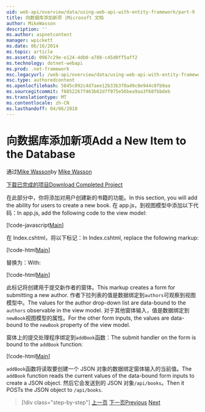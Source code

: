 ```yaml
---
uid: web-api/overview/data/using-web-api-with-entity-framework/part-9
title: 向数据库添加新项 |Microsoft 文档
author: MikeWasson
description: ''
ms.author: aspnetcontent
manager: wpickett
ms.date: 06/16/2014
ms.topic: article
ms.assetid: 0967c29e-e124-4db0-a788-c45d0ff5aff2
ms.technology: dotnet-webapi
ms.prod: .net-framework
msc.legacyurl: /web-api/overview/data/using-web-api-with-entity-framework/part-9
msc.type: authoredcontent
ms.openlocfilehash: 5845c092c4d7aee12b33b3f0a49c0e944c0fb9aa
ms.sourcegitcommit: f8852267f463b62d7f975e56bea9aa3f68fbbdeb
ms.translationtype: MT
ms.contentlocale: zh-CN
ms.lasthandoff: 04/06/2018
---
```

<a name="add-a-new-item-to-the-database"></a><span data-ttu-id="63e58-102">向数据库添加新项</span><span class="sxs-lookup"><span data-stu-id="63e58-102">Add a New Item to the Database</span></span>
====================
<span data-ttu-id="63e58-103">通过[Mike Wasson](https://github.com/MikeWasson)</span><span class="sxs-lookup"><span data-stu-id="63e58-103">by [Mike Wasson](https://github.com/MikeWasson)</span></span>

[<span data-ttu-id="63e58-104">下载已完成的项目</span><span class="sxs-lookup"><span data-stu-id="63e58-104">Download Completed Project</span></span>](https://github.com/MikeWasson/BookService)

<span data-ttu-id="63e58-105">在此部分中，你将添加对用户创建新的书籍的功能。</span><span class="sxs-lookup"><span data-stu-id="63e58-105">In this section, you will add the ability for users to create a new book.</span></span> <span data-ttu-id="63e58-106">在 app.js，到视图模型中添加以下代码：</span><span class="sxs-lookup"><span data-stu-id="63e58-106">In app.js, add the following code to the view model:</span></span>

[!code-javascript[Main](part-9/samples/sample1.js)]

<span data-ttu-id="63e58-107">在 Index.cshtml，将以下标记：</span><span class="sxs-lookup"><span data-stu-id="63e58-107">In Index.cshtml, replace the following markup:</span></span>

[!code-html[Main](part-9/samples/sample2.html)]

<span data-ttu-id="63e58-108">替换为：</span><span class="sxs-lookup"><span data-stu-id="63e58-108">With:</span></span>

[!code-html[Main](part-9/samples/sample3.html)]

<span data-ttu-id="63e58-109">此标记将创建用于提交新作者的窗体。</span><span class="sxs-lookup"><span data-stu-id="63e58-109">This markup creates a form for submitting a new author.</span></span> <span data-ttu-id="63e58-110">作者下拉列表的值是数据绑定到`authors`可观察到视图模型中。</span><span class="sxs-lookup"><span data-stu-id="63e58-110">The values for the author drop-down list are data-bound to the `authors` observable in the view model.</span></span> <span data-ttu-id="63e58-111">对于其他窗体输入，值是数据绑定到`newBook`视图模型的属性。</span><span class="sxs-lookup"><span data-stu-id="63e58-111">For the other form inputs, the values are data-bound to the `newBook` property of the view model.</span></span>

<span data-ttu-id="63e58-112">窗体上的提交处理程序绑定到`addBook`函数：</span><span class="sxs-lookup"><span data-stu-id="63e58-112">The submit handler on the form is bound to the `addBook` function:</span></span>

[!code-html[Main](part-9/samples/sample4.html)]

<span data-ttu-id="63e58-113">`addBook`函数将读取要创建一个 JSON 对象的数据绑定窗体输入的当前值。</span><span class="sxs-lookup"><span data-stu-id="63e58-113">The `addBook` function reads the current values of the data-bound form inputs to create a JSON object.</span></span> <span data-ttu-id="63e58-114">然后它会发送到的 JSON 对象`/api/books`。</span><span class="sxs-lookup"><span data-stu-id="63e58-114">Then it POSTs the JSON object to `/api/books`.</span></span>

> [!div class="step-by-step"]
> <span data-ttu-id="63e58-115">[上一页](part-8.md)
> [下一页](part-10.md)</span><span class="sxs-lookup"><span data-stu-id="63e58-115">[Previous](part-8.md)
[Next](part-10.md)</span></span>
